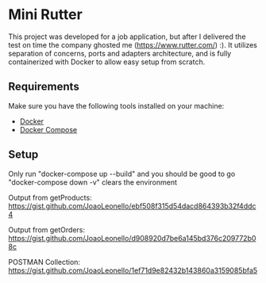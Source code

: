 # Mini Rutter

This project was developed for a job application, but after I delivered the test on time the company ghosted me (https://www.rutter.com/) :). It utilizes separation of concerns, ports and adapters architecture, and is fully containerized with Docker to allow easy setup from scratch.


## Requirements

Make sure you have the following tools installed on your machine:

- [Docker](https://www.docker.com/)
- [Docker Compose](https://docs.docker.com/compose/)

## Setup

Only run "docker-compose up --build" and you should be good to go
"docker-compose down -v" clears the environment


Output from getProducts:
https://gist.github.com/JoaoLeonello/ebf508f315d54dacd864393b32f4ddc4

Output from getOrders:
https://gist.github.com/JoaoLeonello/d908920d7be6a145bd376c209772b08c

POSTMAN Collection:
https://gist.github.com/JoaoLeonello/1ef71d9e82432b143860a3159085bfa5
